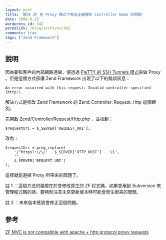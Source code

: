 ```yaml
---
layout: post
title: '解決 ZF 在 Proxy 模式下無法正確解析 Controller Name 的問題'
date: 2008-6-23
wordpress_id: 342
permalink: /blog/archives/342
comments: true
tags: ["Zend Framework"]
---
```


## 說明

因為要和客戶的內部網路連線，便透過 [PieTTY 的 SSH Tunnels 模式](http://cha.homeip.net/blog/archives/2006/01/putty_ssh_tunne.html)來做 Proxy 。但是這個方式卻讓 Zend Framework 出現了以下的錯誤訊息：

```
An error occurred with this request: Invalid controller specified (http:).

```

解決方式是修改 Zend Framework 的 Zend_Controller_Request_Http 這個類別。

<!--more-->

先開啟 Zend/Controller/Request/Http.php ，並找到：

```
$requestUri = $_SERVER['REQUEST_URI'];

```

改為：

```
$requestUri = preg_replace(
    '/^https?:\/\/' . $_SERVER['HTTP_HOST'] . '/i',
    '',
    $_SERVER['REQUEST_URI']
);

```

這樣就能避掉 Proxy 所帶來的問題了。

註 1 ：這個方法的風險在於會修改原生的 ZF 程式碼，如果會用到 Subversion 來管理程式碼的話，要特別注意未來更新版本時可能會發生衝突的問題。

註 2 ：未來版本應該會修正這個問題。

## 參考

[ZF MVC is not compatible with apache + http protocol proxy requests](http://framework.zend.com/issues/browse/ZF-3161?page=com.atlassian.jira.plugin.system.issuetabpanels:changehistory-tabpanel)
